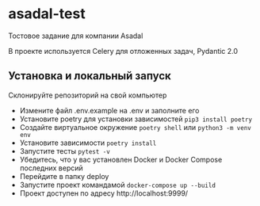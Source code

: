 # asadal-test
Тостовое задание для компании Asadal

В проекте используется Celery для отложенных задач, Pydantic 2.0

## Установка и локальный запуск
Склонируйте репозиторий на свой компьютер
- Измените файл .env.example на .env и заполните его
- Установите poetry для установки зависимостей `pip3 install poetry`
- Создайте виртуальное окружение `poetry shell` или `python3 -m venv env`
- Установите зависимости `poetry install`
- Запустите тесты `pytest -v`
- Убедитесь, что у вас установлен Docker и Docker Compose последних версий
- Перейдите в папку deploy
- Запустите проект командамой `docker-compose up --build`
- Проект доступен по адресу http://localhost:9999/ 
